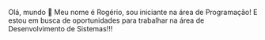Olá, mundo 👋
Meu nome é Rogério, sou iniciante na área de Programação!
E estou em busca de oportunidades para trabalhar na área de Desenvolvimento de Sistemas!!!

